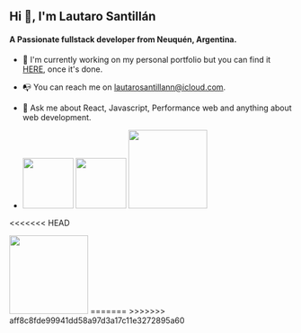 ## 						Hi 👋, I'm Lautaro Santillán

#### 		A Passionate fullstack developer from Neuquén, Argentina.	

- 🔭 I'm currently working on my personal portfolio but you can find it [HERE](https://www.lautarosantillan.com), once it's done.

- 📭 You can reach me on lautarosantillann@icloud.com.

- 💬 Ask me about React, Javascript, Performance web and anything about web development.

- <div>
      <img src="C:\Users\User\Desktop\react.png" style="width: 90px" />
      <img src="C:\Users\User\Desktop\js.png" style="width: 90px">
      <img src="C:\Users\User\Desktop\html.jpg" style="width: 140px">
<<<<<<< HEAD
</div>
<img src="C:\Users\User\Desktop\html.jpg" style="width: 140px">
=======
      </div>
>>>>>>> aff8c8fde99941dd58a97d3a17c11e3272895a60

  

  

  



